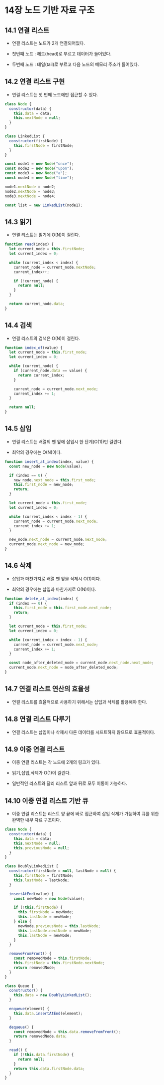# 14장 노드 기반 자료 구조

## 14.1 연결 리스트

- 연결 리스트는 노드가 2개 연결되어있다.

- 첫번째 노드 : 헤드(head)로 부르고 데이터가 들어있다.

- 두번째 노드 : 테일(tail)로 부르고 다음 노드의 메모리 주소가 들어있다.

## 14.2 연결 리스트 구현

- 연결 리스트는 첫 번째 노드에만 접근할 수 있다.

```js
class Node {
  constructor(data) {
    this.data = data;
    this.nextNode = null;
  }
}

class LinkedList {
  constructor(firstNode) {
    this.firstNode = firstNode;
  }
}

const node1 = new Node("once");
const node2 = new Node("upon");
const node3 = new Node("a");
const node4 = new Node("time");

node1.nextNode = node2;
node2.nextNode = node3;
node3.nextNode = node4;

const list = new LinkedList(node1);
```

## 14.3 읽기

- 연결 리스트는 읽기에 O(N)이 걸린다.

```js
function read(index) {
  let current_node = this.firstNode;
  let current_index = 0;

  while (current_index < index) {
    current_node = current_node.nextNode;
    current_index++;

    if (!current_node) {
      return null;
    }
  }

  return current_node.data;
}
```

## 14.4 검색

- 연결 리스트의 검색은 O(N)이 걸린다.

```js
function index_of(value) {
  let current_node = this.first_node;
  let current_index = 0;

  while (current_node) {
    if (current_node.data == value) {
      return current_index;
    }

    current_node = current_node.next_node;
    current_index += 1;
  }

  return null;
}
```

## 14.5 삽입

- 연결 리스트는 배열의 맨 앞에 삽입시 한 단계(O(1))만 걸린다.

- 최악의 경우에는 O(N)이다.

```js
function insert_at_index(index, value) {
  const new_node = new Node(value);

  if (index == 0) {
    new_node.next_node = this.first_node;
    this.first_node = new_node;
    return;
  }

  let current_node = this.first_node;
  let current_index = 0;

  while (current_index < index - 1) {
    current_node = current_node.next_node;
    current_index += 1;
  }

  new_node.next_node = current_node.next_node;
  current_node.next_node = new_node;
}
```

## 14.6 삭제

- 삽입과 마찬가지로 배열 맨 앞을 삭제시 O(1)이다.

- 최악의 경우에는 삽입과 마찬가지로 O(N)이다.

```js
function delete_at_index(index) {
  if (index == 0) {
    this.first_node = this.first_node.next_node;
    return;
  }

  let current_node = this.first_node;
  let current_index = 0;

  while (current_index < index - 1) {
    current_node = current_node.next_node;
    current_index += 1;
  }

  const node_after_deleted_node = current_node.next_node.next_node;
  current_node.next_node = node_after_deleted_node;
}
```

## 14.7 연결 리스트 연산의 효율성

- 연결 리스트를 효율적으로 사용하기 위해서는 삽입과 삭제를 활용해야 한다.

## 14.8 연결 리스트 다루기

- 연결 리스트는 삽입이나 삭제시 다른 데이터를 시프트하지 않으므로 효율적이다.

## 14.9 이중 연결 리스트

- 이중 연결 리스트는 각 노드에 2개의 링크가 있다.

- 읽기,삽입,삭제가 O(1)이 걸린다.

- 일반적인 리스트와 달리 리스트 앞과 뒤로 모두 이동이 가능하다.

## 14.10 이중 연결 리스트 기반 큐

- 이중 연결 리스트는 리스트 양 끝에 바로 접근하여 삽입 삭제가 가능하여 큐를 위한 완벽한 내부 자료 구조이다.

```js
class Node {
  constructor(data) {
    this.data = data;
    this.nextNode = null;
    this.previousNode = null;
  }
}

class DoublyLinkedList {
  constructor(firstNode = null, lastNode = null) {
    this.firstNode = firstNode;
    this.lastNode = lastNode;
  }

  insertAtEnd(value) {
    const newNode = new Node(value);

    if (!this.firstNode) {
      this.firstNode = newNode;
      this.lastNode = newNode;
    } else {
      newNode.previousNode = this.lastNode;
      this.lastNode.nextNode = newNode;
      this.lastNode = newNode;
    }
  }

  removeFromFront() {
    const removedNode = this.firstNode;
    this.firstNode = this.firstNode.nextNode;
    return removedNode;
  }
}

class Queue {
  constructor() {
    this.data = new DoublyLinkedList();
  }

  enqueue(element) {
    this.data.insertAtEnd(element);
  }

  dequeue() {
    const removedNode = this.data.removeFromFront();
    return removedNode.data;
  }

  read() {
    if (!this.data.firstNode) {
      return null;
    }
    return this.data.firstNode.data;
  }
}
```
